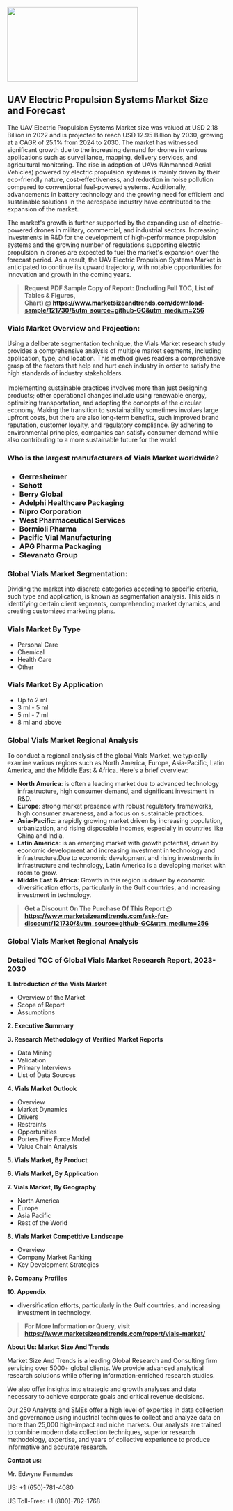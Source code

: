 <p><img class="alignnone size-medium wp-image-20088" src="https://ffe5etoiles.com/wp-content/uploads/2024/12/MST1-300x171.png" alt="" width="300" height="171" /></p><h2>UAV Electric Propulsion Systems Market Size and Forecast</h2><p>The UAV Electric Propulsion Systems Market size was valued at USD 2.18 Billion in 2022 and is projected to reach USD 12.95 Billion by 2030, growing at a CAGR of 25.1% from 2024 to 2030. The market has witnessed significant growth due to the increasing demand for drones in various applications such as surveillance, mapping, delivery services, and agricultural monitoring. The rise in adoption of UAVs (Unmanned Aerial Vehicles) powered by electric propulsion systems is mainly driven by their eco-friendly nature, cost-effectiveness, and reduction in noise pollution compared to conventional fuel-powered systems. Additionally, advancements in battery technology and the growing need for efficient and sustainable solutions in the aerospace industry have contributed to the expansion of the market.</p><p>The market's growth is further supported by the expanding use of electric-powered drones in military, commercial, and industrial sectors. Increasing investments in R&D for the development of high-performance propulsion systems and the growing number of regulations supporting electric propulsion in drones are expected to fuel the market's expansion over the forecast period. As a result, the UAV Electric Propulsion Systems Market is anticipated to continue its upward trajectory, with notable opportunities for innovation and growth in the coming years.</p></p><blockquote id="" class=""><strong>Request PDF Sample Copy of Report: (Including Full TOC, List of Tables &amp; Figures, Chart)&nbsp;@&nbsp;<strong><a href="https://www.marketsizeandtrends.com/download-sample/121730/&utm_source=github-GC&utm_medium=256" target="_blank">https://www.marketsizeandtrends.com/download-sample/121730/&utm_source=github-GC&utm_medium=256</a></strong></strong></blockquote><h3 id="" class="">Vials Market&nbsp;Overview and Projection:</h3><p id="" class="">Using a deliberate segmentation technique, the Vials Market research study provides a comprehensive analysis of multiple market segments, including application, type, and location. This method gives readers a comprehensive grasp of the factors that help and hurt each industry in order to satisfy the high standards of industry stakeholders. <br /> <br />Implementing sustainable practices involves more than just designing products; other operational changes include using renewable energy, optimizing transportation, and adopting the concepts of the circular economy. Making the transition to sustainability sometimes involves large upfront costs, but there are also long-term benefits, such improved brand reputation, customer loyalty, and regulatory compliance. By adhering to environmental principles, companies can satisfy consumer demand while also contributing to a more sustainable future for the world.</p><h3 id="" class="">Who is the largest manufacturers of&nbsp;Vials Market worldwide?</h3><h3 class=""><p><ul><li>Gerresheimer </li><li> Schott </li><li> Berry Global </li><li> Adelphi Healthcare Packaging </li><li> Nipro Corporation </li><li> West Pharmaceutical Services </li><li> Bormioli Pharma </li><li> Pacific Vial Manufacturing </li><li> APG Pharma Packaging </li><li> Stevanato Group</li></ul></p></h3><h3 id="" class="">Global&nbsp;Vials Market Segmentation:</h3><p id="" class="">Dividing the market into discrete categories according to specific criteria, such type and application, is known as segmentation analysis. This aids in identifying certain client segments, comprehending market dynamics, and creating customized marketing plans.</p><h3 id="" class="">Vials Market&nbsp;By Type</h3><p><p><ul><li>Personal Care</li><li> Chemical</li><li> Health Care</li><li> Other</p></li></ul></p></p><h3 id="" class="">Vials Market&nbsp;By Application</h3><p class=""><p><ul><li>Up to 2 ml</li><li> 3 ml - 5 ml</li><li> 5 ml - 7 ml</li><li> 8 ml and above</li></ul></p></p><h3 id="" class="">Global Vials Market Regional Analysis</h3><p id="" class="">To conduct a regional analysis of the global Vials Market, we typically examine various regions such as North America, Europe, Asia-Pacific, Latin America, and the Middle East &amp; Africa. Here's a brief overview:</p><ul><li><strong>North America</strong>: is often a leading market due to advanced technology infrastructure, high consumer demand, and significant investment in R&amp;D.</li><li><strong>Europe</strong>: strong market presence with robust regulatory frameworks, high consumer awareness, and a focus on sustainable practices.</li><li><strong>Asia-Pacific</strong>: a rapidly growing market driven by increasing population, urbanization, and rising disposable incomes, especially in countries like China and India.</li><li><strong>Latin America</strong>: is an emerging market with growth potential, driven by economic development and increasing investment in technology and infrastructure.Due to economic development and rising investments in infrastructure and technology, Latin America is a developing market with room to grow.</li><li><strong>Middle East &amp; Africa</strong>: Growth in this region is driven by economic diversification efforts, particularly in the Gulf countries, and increasing investment in technology.</li></ul><blockquote id="" class=""><strong>Get a Discount On The Purchase Of This Report @ <strong><a href="https://www.marketsizeandtrends.com/ask-for-discount/121730/&utm_source=github-GC&utm_medium=256" target="_blank">https://www.marketsizeandtrends.com/ask-for-discount/121730/&utm_source=github-GC&utm_medium=256</a></strong></strong></blockquote><h3 id="" class="">Global Vials Market Regional Analysis</h3><h3 id="" class="">Detailed TOC of Global Vials Market Research Report, 2023-2030</h3><p id="" class=""><strong>1. Introduction of the Vials Market</strong></p><ul><li>Overview of the Market</li><li>Scope of Report</li><li>Assumptions</li></ul><p id="" class=""><strong>2. Executive Summary</strong></p><p id="" class=""><strong>3. Research Methodology of Verified Market Reports</strong></p><ul><li>Data Mining</li><li>Validation</li><li>Primary Interviews</li><li>List of Data Sources</li></ul><p id="" class=""><strong>4. Vials Market Outlook</strong></p><ul><li>Overview</li><li>Market Dynamics</li><li>Drivers</li><li>Restraints</li><li>Opportunities</li><li>Porters Five Force Model</li><li>Value Chain Analysis</li></ul><p id="" class=""><strong>5. Vials Market, By Product</strong></p><p id="" class=""><strong>6. Vials Market, By Application</strong></p><p id="" class=""><strong>7. Vials Market, By Geography</strong></p><ul><li>North America</li><li>Europe</li><li>Asia Pacific</li><li>Rest of the World</li></ul><p id="" class=""><strong>8. Vials Market Competitive Landscape</strong></p><ul><li>Overview</li><li>Company Market Ranking</li><li>Key Development Strategies</li></ul><p id="" class=""><strong>9. Company Profiles</strong></p><p id="" class=""><strong>10. Appendix</strong></p><ul><li>diversification efforts, particularly in the Gulf countries, and increasing investment in technology.</li></ul><blockquote id="" class=""><strong>For More Information or Query, visit <strong><strong><a href="https://www.marketsizeandtrends.com/report/vials-market/" target="_blank">https://www.marketsizeandtrends.com/report/vials-market/</a></strong></strong></strong></blockquote><p id="" class=""><strong>About Us: Market Size And Trends</strong></p><p id="" class="">Market Size And Trends is a leading Global Research and Consulting firm servicing over 5000+ global clients. We provide advanced analytical research solutions while offering information-enriched research studies.</p><p id="" class="">We also offer insights into strategic and growth analyses and data necessary to achieve corporate goals and critical revenue decisions.</p><p id="" class="">Our 250 Analysts and SMEs offer a high level of expertise in data collection and governance using industrial techniques to collect and analyze data on more than 25,000 high-impact and niche markets. Our analysts are trained to combine modern data collection techniques, superior research methodology, expertise, and years of collective experience to produce informative and accurate research.</p><p id="" class=""><strong>Contact us:</strong></p><p id="" class="">Mr. Edwyne Fernandes</p><p id="" class="">US: +1 (650)-781-4080</p><p id="" class="">US Toll-Free: +1 (800)-782-1768</p>

